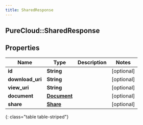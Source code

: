 ```yaml
---
title: SharedResponse
---
```

## PureCloud::SharedResponse

## Properties

|Name | Type | Description | Notes|
|------------ | ------------- | ------------- | -------------|
| **id** | **String** |  | [optional] |
| **download_uri** | **String** |  | [optional] |
| **view_uri** | **String** |  | [optional] |
| **document** | [**Document**](Document.html) |  | [optional] |
| **share** | [**Share**](Share.html) |  | [optional] |
{: class="table table-striped"}


